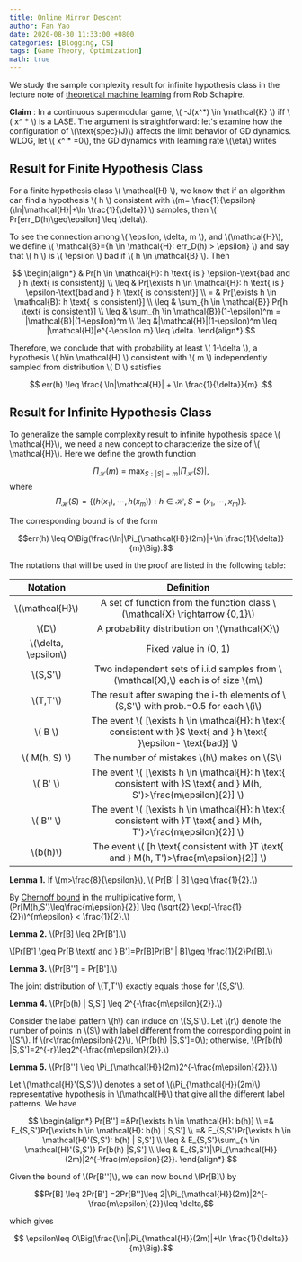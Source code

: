 ```yaml
---
title: Online Mirror Descent
author: Fan Yao
date: 2020-08-30 11:33:00 +0800
categories: [Blogging, CS]
tags: [Game Theory, Optimization]
math: true
---
```




We study the sample complexity result for infinite hypothesis class in the lecture note of [theoretical machine learning](https://www.cs.princeton.edu/courses/archive/spring13/cos511/scribe_notes/0219.pdf) from Rob Schapire. 

**Claim** : In a continuous supermodular game, \\( -J(x^*) \in \mathcal{K} \\) iff \\( x^ * \\) is a LASE. The argument is straightforward: let's examine how the configuration of \\(\text{spec}(J)\\) affects the limit behavior of GD dynamics. WLOG, let \\( x^ * =0\\), the GD dynamics with learning rate \\(\eta\\) writes

## Result for Finite Hypothesis Class
For a finite hypothesis class \\( \mathcal{H} \\), we know that if an algorithm can find a hypothesis \\( h \\) consistent with \\(m= \frac{1}{\epsilon} (\ln|\mathcal{H}|+\ln \frac{1}{\delta}) \\) samples, then \\( Pr[err_D(h)\geq\epsilon] \leq \delta\\).

To see the connection among \\( \epsilon, \delta, m \\), and \\(\mathcal{H}\\), we define \\( \mathcal{B}=\{h \in \mathcal{H}: err_D(h) > \epsilon\} \\) and say that \\( h \\) is \\( \epsilon \\) bad if \\( h \in \mathcal{B} \\). Then 

$$
\begin{align*}
 & Pr[h \in \mathcal{H}: h \text{ is } \epsilon-\text{bad and } h \text{ is consistent}] \\ 
 \leq & Pr[\exists h \in \mathcal{H}: h \text{ is } \epsilon-\text{bad and } h \text{ is consistent}] \\
 = & Pr[\exists h \in \mathcal{B}:  h \text{ is consistent}] \\
 \leq & \sum_{h \in \mathcal{B}} Pr[h \text{ is consistent}] \\
 \leq & \sum_{h \in \mathcal{B}}(1-\epsilon)^m = |\mathcal{B}|(1-\epsilon)^m \\
 \leq &|\mathcal{H}|(1-\epsilon)^m \leq |\mathcal{H}|e^{-\epsilon m} \leq \delta.
\end{align*}
$$

Therefore, we conclude that with probability at least \\( 1-\delta \\), a hypothesis \\( h\in \mathcal{H} \\) consistent with \\( m \\) independently sampled from distribution \\( D \\) satisfies 

$$ err(h) \leq \frac{ \ln|\mathcal{H}| + \ln \frac{1}{\delta}}{m} .$$

## Result for Infinite Hypothesis Class

To generalize the sample complexity result to infinite hypothesis space \\(  \mathcal{H}\\), we need a new concept to characterize the size of \\( \mathcal{H}\\). Here we define the growth function

$$\Pi_{\mathcal{H}}(m)=\max_{S:|S|=m}|\Pi_{\mathcal{H}}(S)|,$$
where
$$\Pi_{\mathcal{H}}(S)=\{(h(x_1), \cdots, h(x_m)):h\in \mathcal{H}, S=(x_1, \cdots, x_m)\}.$$

The corresponding bound is of the form

$$err(h) \leq O\Big(\frac{\ln|\Pi_{\mathcal{H}}(2m)|+\ln \frac{1}{\delta}}{m}\Big).$$

The notations that will be used in the proof are listed in the following table:

| Notation   |      Definition     |
|:----------:|:-------------:|
|\\(\mathcal{H}\\)| A set of function from the function class \\(\mathcal{X} \rightarrow \{0,1\}\\)|
|\\(D\\)| A probability distribution on \\(\mathcal{X}\\)|
|\\(\delta, \epsilon\\)| Fixed value in (0, 1)|
|\\(S,S'\\)| Two independent sets of i.i.d samples from \\(\mathcal{X},\\) each is of size \\(m\\)|
|\\(T,T'\\)| The result after swaping the i-th elements of \\(S,S'\\) with prob.=0.5 for each \\(i\\)|
| \\( B \\) | The event \\( [\exists h \in \mathcal{H}: h \text{ consistent with }S \text{ and } h \text{ }\epsilon- \text{bad}] \\)  |
|\\( M(h, S) \\)|The number of mistakes \\(h\\) makes on \\(S\\)|
| \\( B' \\) |  The event \\( [\exists h \in \mathcal{H}: h \text{ consistent with }S \text{ and } M(h, S')>\frac{m\epsilon}{2}] \\)  |
| \\( B'\' \\) |  The event \\( [\exists h \in \mathcal{H}: h \text{ consistent with }T \text{ and } M(h, T')>\frac{m\epsilon}{2}] \\) | 
|\\(b(h)\\)|The event \\( [h \text{ consistent with }T \text{ and } M(h, T')>\frac{m\epsilon}{2}] \\)|

**Lemma 1.** If \\(m>\frac{8}{\epsilon}\\), \\( Pr[B' \| B] \geq \frac{1}{2}.\\)

By [Chernoff bound](https://en.wikipedia.org/wiki/Chernoff_bound) in the multiplicative form, \\(Pr[M(h,S')\leq\frac{m\epsilon}{2}] \leq (\sqrt{2} \exp(-\frac{1}{2}))^{m\epsilon} < \frac{1}{2}.\\)

**Lemma 2.** \\(Pr[B] \leq 2Pr[B'].\\)

\\(Pr[B'] \geq Pr[B \text{ and } B']=Pr[B]Pr[B' \| B]\geq \frac{1}{2}Pr[B].\\)

**Lemma 3.** \\(Pr[B'\'] = Pr[B'].\\)

The joint distribution of \\(T,T'\\) exactly equals those for \\(S,S'\\).

**Lemma 4.** \\(Pr[b(h) \| S,S'] \leq 2^{-\frac{m\epsilon}{2}}.\\)

Consider the label pattern \\(h\\) can induce on \\(S,S'\\). Let \\(r\\) denote the number of points in \\(S\\) with label different from the corresponding point in \\(S'\\). If \\(r<\frac{m\epsilon}{2}\\), \\(Pr[b(h) \|S,S']=0\\); otherwise, \\(Pr[b(h) \|S,S']=2^{-r}\leq2^{-\frac{m\epsilon}{2}}.\\)

**Lemma 5.** \\(Pr[B'\'] \leq \Pi_{\mathcal{H}}(2m)2^{-\frac{m\epsilon}{2}}.\\)

Let \\(\mathcal{H}'(S,S')\\) denotes a set of \\(\Pi_{\mathcal{H}}(2m)\\) representative hypothesis in \\(\mathcal{H}\\) that give all the different label patterns. We have

$$
\begin{align*}
  Pr[B''] =&Pr[\exists h \in \mathcal{H}: b(h)] \\ 
 =& E_{S,S'}Pr[\exists h \in \mathcal{H}: b(h) | S,S'] \\
 =& E_{S,S'}Pr[\exists h \in \mathcal{H}'(S,S'): b(h) | S,S'] \\
 \leq & E_{S,S'}\sum_{h \in \mathcal{H}'(S,S')} Pr[b(h) |S,S'] \\
 \leq & E_{S,S'}|\Pi_{\mathcal{H}}(2m)|2^{-\frac{m\epsilon}{2}}.
\end{align*}
$$

Given the bound of \\(Pr[B'\']\\), we can now bound \\(Pr[B]\\) by 

$$Pr[B] \leq 2Pr[B'] =2Pr[B'']\leq 2|\Pi_{\mathcal{H}}(2m)|2^{-\frac{m\epsilon}{2}}\leq \delta,$$

which gives

$$ \epsilon\leq O\Big(\frac{\ln|\Pi_{\mathcal{H}}(2m)|+\ln \frac{1}{\delta}}{m}\Big).$$